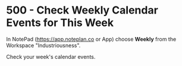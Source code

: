 # 500 - Check Weekly Calendar Events for This Week

In NotePad (https://app.noteplan.co or App) choose **Weekly** from the Workspace "Industriousness".

Check your week's calendar events.
